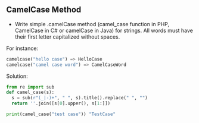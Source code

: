 ## CamelCase Method

- Write simple .camelCase method (camel_case function in PHP, CamelCase in C# or camelCase in Java) for strings. All words must have their first letter capitalized without spaces.

For instance:

```python
camelcase("hello case") => HelloCase
camelcase("camel case word") => CamelCaseWord
```

Solution:

```python
from re import sub
def camel_case(s):
  s = sub(r"(_|-)+", " ", s).title().replace(" ", "")
  return ''.join([s[0].upper(), s[1:]])

print(camel_case("test case")) "TestCase"
```